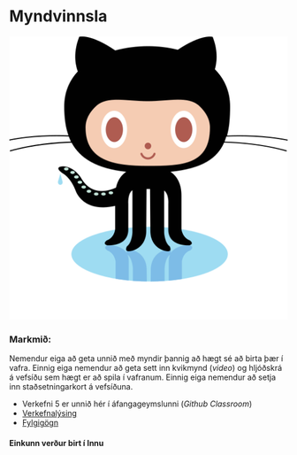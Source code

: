 # Myndvinnsla

![Octocat](octocat.svg)

### Markmið:
Nemendur eiga að geta unnið með myndir þannig að hægt sé að birta þær í vafra. Einnig eiga nemendur að geta sett inn kvikmynd (_video_) og hljóðskrá á vefsíðu sem hægt er að spila í vafranum. Einnig eiga nemendur að setja inn staðsetningarkort á vefsíðuna. 

* Verkefni 5 er unnið hér í áfangageymslunni (_Github Classroom_) 
* [Verkefnalýsing](https://github.com/vefgrunnur/21V/tree/main/Verkefni/V-7)
* [Fylgigögn](https://github.com/vefgrunnur/21V/tree/main/S%C3%BDnid%C3%A6mi/V-7)

#### Einkunn verður birt í Innu
